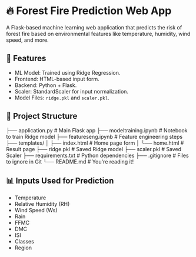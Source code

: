 # 🔥 Forest Fire Prediction Web App

A Flask-based machine learning web application that predicts the risk of forest fire based on environmental features like temperature, humidity, wind speed, and more.

## 🚀 Features

- ML Model: Trained using Ridge Regression.
- Frontend: HTML-based input form.
- Backend: Python + Flask.
- Scaler: StandardScaler for input normalization.
- Model Files: `ridge.pkl` and `scaler.pkl`.

## 📁 Project Structure

├── application.py # Main Flask app
├── modeltraining.ipynb # Notebook to train Ridge model
├── featureseng.ipynb # Feature engineering steps
├── templates/
│ ├── index.html # Home page form
│ └── home.html # Result page
├── ridge.pkl # Saved Ridge model
├── scaler.pkl # Saved Scaler
├── requirements.txt # Python dependencies
├── .gitignore # Files to ignore in Git
└── README.md # You're reading it!


## 📊 Inputs Used for Prediction

- Temperature
- Relative Humidity (RH)
- Wind Speed (Ws)
- Rain
- FFMC
- DMC
- ISI
- Classes
- Region



